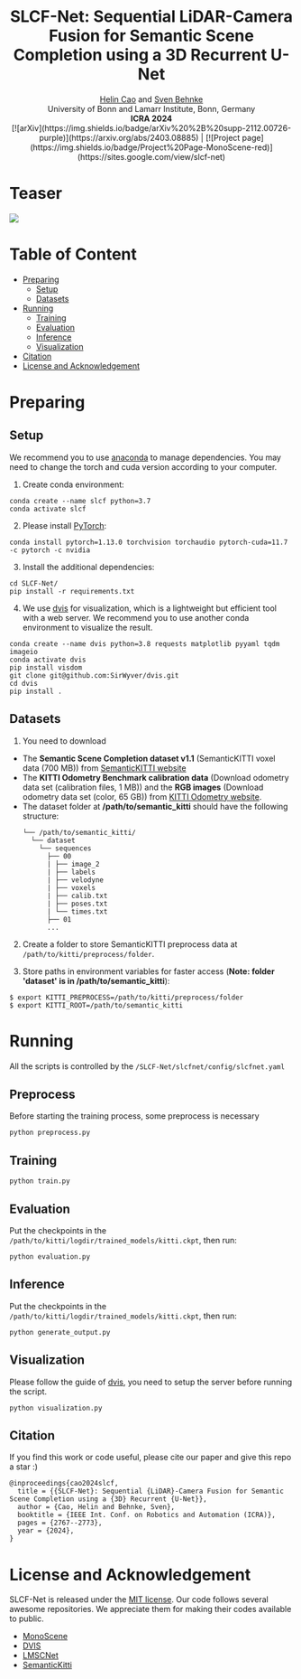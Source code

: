 <div align="center">
  <h1 align="center">SLCF-Net: Sequential LiDAR-Camera Fusion for Semantic Scene Completion using a 3D Recurrent U-Net</h1>

  <p align="center">
    <a href="https://helincao618.github.io/">Helin Cao</a> and <a href=https://www.ais.uni-bonn.de/behnke/ target=_blank rel=noopener>Sven Behnke</a>
      <br>
      University of Bonn and Lamarr Institute, Bonn, Germany
    <br />
    <strong>ICRA 2024</strong>
    <br />
    <a>[![arXiv](https://img.shields.io/badge/arXiv%20%2B%20supp-2112.00726-purple)](https://arxiv.org/abs/2403.08885)</a> | <a>[![Project page](https://img.shields.io/badge/Project%20Page-MonoScene-red)](https://sites.google.com/view/slcf-net)</a>
    <br />
  </p>
</div>

# Teaser

<img src="./teaser/SLCF-Net.gif"  />

# Table of Content
- [Preparing](#preparing)
  - [Setup](#setup)  
  - [Datasets](#datasets)
- [Running](#running)
  - [Training](#training)
  - [Evaluation](#evaluation)
  - [Inference](#inference)
  - [Visualization](#visualization)
- [Citation](#citation)
- [License and Acknowledgement](#license-and-acknowledgement)

# Preparing

## Setup

We recommend you to use [anaconda](https://www.anaconda.com/) to manage dependencies. You may need to change the torch and cuda version according to your computer.

1. Create conda environment:
```
conda create --name slcf python=3.7
conda activate slcf
```

2. Please install [PyTorch](https://pytorch.org/): 
```
conda install pytorch=1.13.0 torchvision torchaudio pytorch-cuda=11.7 -c pytorch -c nvidia
```

3. Install the additional dependencies:
```
cd SLCF-Net/
pip install -r requirements.txt
```

4. We use [dvis](https://github.com/SirWyver/dvis) for visualization, which is a lightweight but efficient tool with a web server. We recommend you to use another conda environment to visualize the result. 

```
conda create --name dvis python=3.8 requests matplotlib pyyaml tqdm imageio
conda activate dvis
pip install visdom
git clone git@github.com:SirWyver/dvis.git
cd dvis
pip install .
```

## Datasets

1. You need to download
  - The **Semantic Scene Completion dataset v1.1** (SemanticKITTI voxel data (700 MB)) from [SemanticKITTI website](http://www.semantic-kitti.org/dataset.html#download)
  -  The **KITTI Odometry Benchmark calibration data** (Download odometry data set (calibration files, 1 MB)) and the **RGB images** (Download odometry data set (color, 65 GB)) from [KITTI Odometry website](http://www.cvlibs.net/datasets/kitti/eval_odometry.php).
  - The dataset folder at **/path/to/semantic_kitti** should have the following structure:
    ```
    └── /path/to/semantic_kitti/
      └── dataset
        └── sequences
          ├── 00
          | ├── image_2
          | ├── labels
          | ├── velodyne
          | ├── voxels
          | ├── calib.txt
          | ├── poses.txt
          | └── times.txt
          ├── 01
          ...
    ```

2. Create a folder to store SemanticKITTI preprocess data at `/path/to/kitti/preprocess/folder`.

3. Store paths in environment variables for faster access (**Note: folder 'dataset' is in /path/to/semantic_kitti**):

```
$ export KITTI_PREPROCESS=/path/to/kitti/preprocess/folder
$ export KITTI_ROOT=/path/to/semantic_kitti 
```

# Running
All the scripts is controlled by the `/SLCF-Net/slcfnet/config/slcfnet.yaml`
## Preprocess
Before starting the training process, some preprocess is necessary
```
python preprocess.py
```

## Training
```
python train.py
```

## Evaluation
Put the checkpoints in the `/path/to/kitti/logdir/trained_models/kitti.ckpt`, then run:
```
python evaluation.py
```

## Inference
Put the checkpoints in the `/path/to/kitti/logdir/trained_models/kitti.ckpt`, then run:
```
python generate_output.py
```

## Visualization
Please follow the guide of [dvis](https://github.com/SirWyver/dvis), you need to setup the server before running the script.
```
python visualization.py
```

## Citation
If you find this work or code useful, please cite our paper and give this repo a star :)
```
@inproceedings{cao2024slcf,
  title = {{SLCF-Net}: Sequential {LiDAR}-Camera Fusion for Semantic Scene Completion using a {3D} Recurrent {U-Net}},
  author = {Cao, Helin and Behnke, Sven},
  booktitle = {IEEE Int. Conf. on Robotics and Automation (ICRA)},
  pages = {2767--2773},
  year = {2024},
}
```

# License and Acknowledgement
SLCF-Net is released under the [MIT license](./LICENSE). Our code follows several awesome repositories. We appreciate them for making their codes available to public.
- [MonoScene](https://github.com/astra-vision/MonoScene)
- [DVIS](https://github.com/SirWyver/dvis)
- [LMSCNet](https://github.com/astra-vision/LMSCNet)
- [SemanticKitti](https://github.com/PRBonn/semantic-kitti-api)